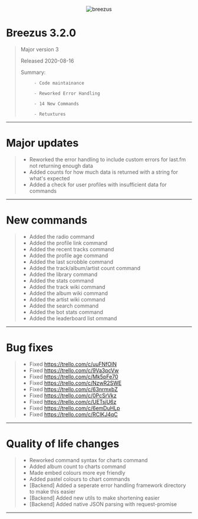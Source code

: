 <p align="center">
<img alt="breezus" src="https://never-gonna.go-get-a.life/CrFhcT.png" />
</p>

# Breezus 3.2.0
> Major version 3 
>
> Released 2020-08-16
>
> Summary: 
>
>          - Code maintainance
>
>          - Reworked Error Handling
>
>          - 14 New Commands
>
>          - Retuxtures

---

# Major updates 
> - Reworked the error handling  to include custom errors for last.fm not returning enough data
> - Added counts for how much data is returned with a string for what's expected
> - Added a check for user profiles with insufficient data for commands

---

# New commands
> - Added the radio command
> - Added the profile link command
> - Added the recent tracks command
> - Added the profile age command
> - Added the last scrobble command
> - Added the track/album/artist count command
> - Added the library command
> - Added the stats command
> - Added the track wiki command
> - Added the album wiki command
> - Added the artist wiki command
> - Added the search command
> - Added the bot stats command
> - Added the leaderboard list ommand

---

# Bug fixes 
> - Fixed https://trello.com/c/uuFNfOlN
> - Fixed https://trello.com/c/9Va3pcVw
> - Fixed https://trello.com/c/Mk5pFe70
> - Fixed https://trello.com/c/NzwR2SWE
> - Fixed https://trello.com/c/63nrmxbZ
> - Fixed https://trello.com/c/0PcSrVkz
> - Fixed https://trello.com/c/UETsjU6z
> - Fixed https://trello.com/c/6emDuHLp
> - Fixed https://trello.com/c/RCIKJ4qC

---

# Quality of life changes
> - Reworked command syntax for charts command
> - Added album count to charts command
> - Made embed colours more eye friendly
> - Added pastel colours to chart commands
> - [Backend] Added a seperate error handling framework directory to make this easier
> - [Backend] Added new utils to make shortening easier
> - [Backend] Added native JSON parsing with request-promise

---
